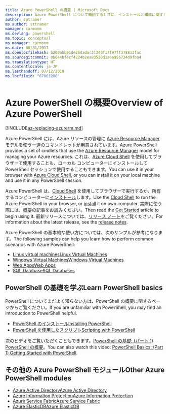 ```yaml
---
title: Azure PowerShell の概要 | Microsoft Docs
description: Azure PowerShell について概説すると共に、インストールと構成に関するページへのリンクを紹介します。
author: sptramer
ms.author: sttramer
manager: carmonm
ms.devlang: powershell
ms.topic: conceptual
ms.manager: carmonm
ms.date: 08/31/2017
ms.openlocfilehash: b260abb91de26dadac31340f17f97ff378813fac
ms.sourcegitcommit: 0b644bfecf4224b2ea83520d1a6a956734d9fba4
ms.translationtype: HT
ms.contentlocale: ja-JP
ms.lasthandoff: 07/12/2019
ms.locfileid: "67863200"
---
```

# <a name="overview-of-azure-powershell"></a><span data-ttu-id="aff36-103">Azure PowerShell の概要</span><span class="sxs-lookup"><span data-stu-id="aff36-103">Overview of Azure PowerShell</span></span>

[!INCLUDE[az-replacing-azurerm.md](../includes/az-replacing-azurerm.md)]

<span data-ttu-id="aff36-104">Azure PowerShell には、Azure リソースの管理に [Azure Resource Manager](/azure/azure-resource-manager/resource-group-overview) モデルを使う一連のコマンドレットが用意されています。</span><span class="sxs-lookup"><span data-stu-id="aff36-104">Azure PowerShell provides a set of cmdlets that use the [Azure Resource Manager](/azure/azure-resource-manager/resource-group-overview) model for managing your Azure resources.</span></span> <span data-ttu-id="aff36-105">これは、[Azure Cloud Shell](/azure/cloud-shell/overview) を使用してブラウザーで使用することも、ローカル コンピューターにインストールして PowerShell セッションで使用することもできます。</span><span class="sxs-lookup"><span data-stu-id="aff36-105">You can use it in your browser with [Azure Cloud Shell](/azure/cloud-shell/overview), or you can install it on your local machine and use it in any PowerShell session.</span></span>

<span data-ttu-id="aff36-106">Azure PowerShell は、[Cloud Shell](/azure/cloud-shell/overview) を使用してブラウザーで実行するか、所有するコンピューターに[インストール](install-azurerm-ps.md)します。</span><span class="sxs-lookup"><span data-stu-id="aff36-106">Use the [Cloud Shell](/azure/cloud-shell/overview) to run the Azure PowerShell in your browser, or [install](install-azurerm-ps.md) it on own computer.</span></span> <span data-ttu-id="aff36-107">実際に使う際には、[概要](get-started-azureps.md)の記事をお読みください。</span><span class="sxs-lookup"><span data-stu-id="aff36-107">Then read the [Get Started](get-started-azureps.md) article to begin using it.</span></span> <span data-ttu-id="aff36-108">最新リリースについては、[リリース ノート](release-notes-azureps.md)をご覧ください。</span><span class="sxs-lookup"><span data-stu-id="aff36-108">For information about the latest release, see the [release notes](release-notes-azureps.md).</span></span>

<span data-ttu-id="aff36-109">Azure PowerShell の基本的な使い方については、次のサンプルが参考になります。</span><span class="sxs-lookup"><span data-stu-id="aff36-109">The following samples can help you learn how to perform common scenarios with Azure PowerShell:</span></span>

* [<span data-ttu-id="aff36-110">Linux virtual machines</span><span class="sxs-lookup"><span data-stu-id="aff36-110">Linux Virtual Machines</span></span>](/azure/virtual-machines/virtual-machines-linux-powershell-samples?toc=/powershell/azure/toc.json)
* [<span data-ttu-id="aff36-111">Windows Virtual Machines</span><span class="sxs-lookup"><span data-stu-id="aff36-111">Windows Virtual Machines</span></span>](/azure/virtual-machines/virtual-machines-windows-powershell-samples?toc=/powershell/azure/toc.json)
* [<span data-ttu-id="aff36-112">Web Apps</span><span class="sxs-lookup"><span data-stu-id="aff36-112">Web Apps</span></span>](/azure/app-service-web/app-service-powershell-samples?toc=/powershell/azure/toc.json)
* [<span data-ttu-id="aff36-113">SQL Database</span><span class="sxs-lookup"><span data-stu-id="aff36-113">SQL Databases</span></span>](/azure/sql-database/sql-database-powershell-samples?toc=/powershell/azure/toc.json)

## <a name="learn-powershell-basics"></a><span data-ttu-id="aff36-114">PowerShell の基礎を学ぶ</span><span class="sxs-lookup"><span data-stu-id="aff36-114">Learn PowerShell basics</span></span>

<span data-ttu-id="aff36-115">PowerShell についてまだよく知らない方は、PowerShell の概要に関するページからご覧ください。</span><span class="sxs-lookup"><span data-stu-id="aff36-115">If you are unfamiliar with PowerShell, you may find an introduction to PowerShell helpful.</span></span>

* [<span data-ttu-id="aff36-116">PowerShell のインストール</span><span class="sxs-lookup"><span data-stu-id="aff36-116">Installing PowerShell</span></span>](/powershell/scripting/installing-windows-powershell)
* [<span data-ttu-id="aff36-117">PowerShell を使用したスクリプト</span><span class="sxs-lookup"><span data-stu-id="aff36-117">Scripting with PowerShell</span></span>](/powershell/scripting/scripting-with-windows-powershell)

<span data-ttu-id="aff36-118">次のビデオをご覧いただくこともできます。[PowerShell の基礎: (パート 1) PowerShell の概要](https://channel9.msdn.com/Blogs/Taste-of-Premier/PowerShellBasicsPart1)。</span><span class="sxs-lookup"><span data-stu-id="aff36-118">You can also watch this video: [PowerShell Basics: (Part 1) Getting Started with PowerShell](https://channel9.msdn.com/Blogs/Taste-of-Premier/PowerShellBasicsPart1).</span></span>

## <a name="other-azure-powershell-modules"></a><span data-ttu-id="aff36-119">その他の Azure PowerShell モジュール</span><span class="sxs-lookup"><span data-stu-id="aff36-119">Other Azure PowerShell modules</span></span>

* [<span data-ttu-id="aff36-120">Azure Active Directory</span><span class="sxs-lookup"><span data-stu-id="aff36-120">Azure Active Directory</span></span>](/powershell/azure/active-directory/)
* [<span data-ttu-id="aff36-121">Azure Information Protection</span><span class="sxs-lookup"><span data-stu-id="aff36-121">Azure Information Protection</span></span>](/powershell/azure/aip/)
* [<span data-ttu-id="aff36-122">Azure Service Fabric</span><span class="sxs-lookup"><span data-stu-id="aff36-122">Azure Service Fabric</span></span>](/powershell/azure/service-fabric/)
* [<span data-ttu-id="aff36-123">Azure ElasticDB</span><span class="sxs-lookup"><span data-stu-id="aff36-123">Azure ElasticDB</span></span>](/powershell/azure/elasticdbjobs/)
